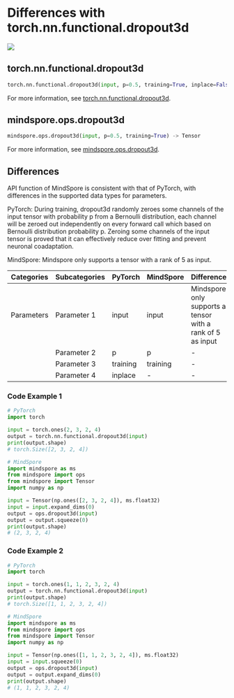 # Differences with torch.nn.functional.dropout3d

<a href="https://gitee.com/mindspore/docs/blob/r2.1/docs/mindspore/source_en/note/api_mapping/pytorch_diff/dropout3d.md" target="_blank"><img src="https://mindspore-website.obs.cn-north-4.myhuaweicloud.com/website-images/r2.1/resource/_static/logo_source_en.png"></a>

## torch.nn.functional.dropout3d

```python
torch.nn.functional.dropout3d(input, p=0.5, training=True, inplace=False) -> Tensor
```

For more information, see [torch.nn.functional.dropout3d](https://pytorch.org/docs/1.8.1/nn.functional.html#torch.nn.functional.dropout3d).

## mindspore.ops.dropout3d

```python
mindspore.ops.dropout3d(input, p=0.5, training=True) -> Tensor
```

For more information, see [mindspore.ops.dropout3d](https://www.mindspore.cn/docs/en/r2.1/api_python/ops/mindspore.ops.dropout3d.html).

## Differences

API function of MindSpore is consistent with that of PyTorch, with differences in the supported data types for parameters.

PyTorch: During training, dropout3d randomly zeroes some channels of the input tensor with probability p from a Bernoulli distribution, each channel will be zeroed out independently on every forward call which based on Bernoulli distribution probability p. Zeroing some channels of the input tensor is proved that it can effectively reduce over fitting and prevent neuronal coadaptation.

MindSpore: Mindspore only supports a tensor with a rank of 5 as input.

| Categories | Subcategories |PyTorch | MindSpore | Difference |
| ---- | ----- | ------- | --------- | ----|
| Parameters | Parameter 1 | input | input | Mindspore only supports a tensor with a rank of 5 as input |
|      | Parameter 2 | p | p | - |
|      | Parameter 3 | training | training | - |
|      | Parameter 4 | inplace| - | - |

### Code Example 1

```python
# PyTorch
import torch

input = torch.ones(2, 3, 2, 4)
output = torch.nn.functional.dropout3d(input)
print(output.shape)
# torch.Size([2, 3, 2, 4])

# MindSpore
import mindspore as ms
from mindspore import ops
from mindspore import Tensor
import numpy as np

input = Tensor(np.ones([2, 3, 2, 4]), ms.float32)
input = input.expand_dims(0)
output = ops.dropout3d(input)
output = output.squeeze(0)
print(output.shape)
# (2, 3, 2, 4)
```

### Code Example 2

```python
# PyTorch
import torch

input = torch.ones(1, 1, 2, 3, 2, 4)
output = torch.nn.functional.dropout3d(input)
print(output.shape)
# torch.Size([1, 1, 2, 3, 2, 4])

# MindSpore
import mindspore as ms
from mindspore import ops
from mindspore import Tensor
import numpy as np

input = Tensor(np.ones([1, 1, 2, 3, 2, 4]), ms.float32)
input = input.squeeze(0)
output = ops.dropout3d(input)
output = output.expand_dims(0)
print(output.shape)
# (1, 1, 2, 3, 2, 4)
```